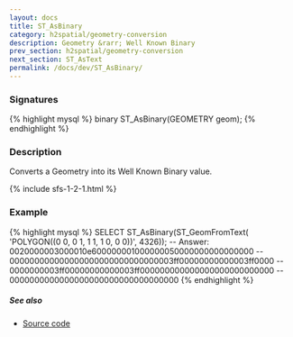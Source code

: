 ```yaml
---
layout: docs
title: ST_AsBinary
category: h2spatial/geometry-conversion
description: Geometry &rarr; Well Known Binary
prev_section: h2spatial/geometry-conversion
next_section: ST_AsText
permalink: /docs/dev/ST_AsBinary/
---
```


### Signatures

{% highlight mysql %}
binary ST_AsBinary(GEOMETRY geom);
{% endhighlight %}

### Description

Converts a Geometry into its Well Known Binary value.

{% include sfs-1-2-1.html %}

### Example

{% highlight mysql %}
SELECT ST_AsBinary(ST_GeomFromText(
    'POLYGON((0 0, 0 1, 1 1, 1 0, 0 0))', 4326));
-- Answer: 0020000003000010e600000001000000050000000000000000
--    000000000000000000000000000000003ff00000000000003ff0000
--    0000000003ff00000000000003ff000000000000000000000000000
--    0000000000000000000000000000000000
{% endhighlight %}

##### See also

* <a href="https://github.com/irstv/H2GIS/blob/master/h2spatial/src/main/java/org/h2gis/h2spatial/internal/function/spatial/convert/ST_AsBinary.java" target="_blank">Source code</a>
